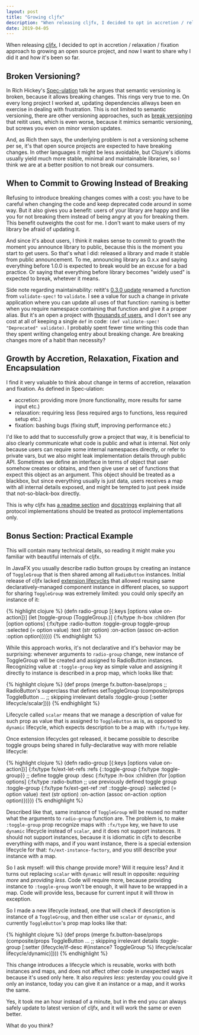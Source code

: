 ```yaml
---
layout: post
title: "Growing cljfx"
description: "When releasing cljfx, I decided to opt in accretion / relaxation / fixation approach to growing an open source project, and now I want to share why I did it and how it's been so far"
date: 2019-04-05
---
```

When releasing [cljfx](https://github.com/cljfx/cljfx), I decided to opt in accretion / relaxation / fixation approach to growing an open source project, and now I want to share why I did it and how it's been so far.

## Broken Versioning?

In Rich Hickey's [Spec-ulation](https://www.youtube.com/watch?v=oyLBGkS5ICk) talk he argues that semantic versioning is broken, because it allows breaking changes. This rings very true to me. On every long project I worked at, updating dependencies allways been en exercise in dealing with frustration. This is not limited to semantic versioning, there are other versioning approaches, such as [break versioning](https://github.com/metosin/reitit/blob/master/CHANGELOG.md) that reitit uses, which is even worse, because it mimics semantic versioning, but screws you even on minor version updates. 

And, as Rich then says, the underlying problem is not a versioning scheme per se, it's that open source projects are expected to have breaking changes. In other languages it might be less avoidable, but Clojure's idioms usually yield much more stable, minimal and maintainable libraries, so I think we are at a better position to not break our consumers.

## When to Commit to Growing Instead of Breaking

Refusing to introduce breaking changes comes with a cost: you have to be careful when changing the code and keep deprecated code around in some way. But it also gives you a benefit: users of your library are happy and like you for not breaking them instead of being angry at you for breaking them. This benefit outweights the cost for me. I don't want to make users of my library be afraid of updating it. 

And since it's about users, I think it makes sense to commit to growth the moment you announce library to public, because this is the moment you start to get users. So that's what I did: released a library and made it stable from public announcement. To me, announcing library as 0.x.x and saying everything before 1.0.0 is expected to break would be an excuse for a bad practice. Or saying that everything before library becomes "widely used" is expected to break, whetever it means.

Side note regarding maintainability: reitit's [0.3.0 update](https://github.com/metosin/reitit/blob/master/CHANGELOG.md#030-2019-03-17) renamed a function from `validate-spec!` to `validate`. I see a value for such a change in private application where you can update all uses of that function: naming is better when you require namespace containing that function and give it a proper alias. But it's an open a project with [thousands of users](https://clojars.org/metosin/reitit), and I don't see any cost at all of keeping a single `def` in code: `(def validate-spec! "Deprecated" validate)`. I probably spent fewer time writing this code than they spent writing changelog entry about breaking change. Are breaking changes more of a habit than necessity?

## Growth by Accretion, Relaxation, Fixation and Encapsulation

I find it very valuable to think about change in terms of accretion, relaxation and fixation. As defined in Spec-ulation:
- accretion: providing more (more functionality, more results for same input etc.)
- relaxation: requiring less (less required args to functions, less required setup etc.)
- fixation: bashing bugs (fixing stuff, improving performance etc.)

I'd like to add that to successfully grow a project that way, it is beneficial to also clearly communicate what code is public and what is internal. Not only because users can require some internal namespaces directly, or refer to private vars, but we also might leak implementation details through public API. Sometimes we define an interface in terms of object that user somehow creates or obtains, and then give user a set of functions that expect this object as an argument. This object should be treated as a blackbox, but since everything usually is just data, users receives a map with all internal details exposed, and might be tempted to just peek inside that not-so-black-box directly.

This is why cljfx has [a readme section](https://github.com/cljfx/cljfx#api-stability-public-and-internal-code) and [docstrings](https://github.com/cljfx/cljfx/blob/master/src/cljfx/context.clj#L4) explaining that all protocol implementations should be treated as protocol implementations only.

## Bonus Section: Practical Example

This will contain many technical details, so reading it might make you familiar with beautiful internals of cljfx.

In JavaFX you usually describe radio button groups by creating an instance of `ToggleGroup` that is then shared among all `RadioButton` instances. Initial release of cljfx lacked [extension lifecycles](https://github.com/cljfx/cljfx#extending-cljfx) that allowed reusing same declaratively-managed component instance in different places, so support for sharing `ToggleGroup` was extremely limited: you could only specify an instance of it:

{% highlight clojure %}
(defn radio-group [{:keys [options value on-action]}]
  (let [toggle-group (ToggleGroup.)]
    {:fx/type :h-box
     :children (for [option options]
                 {:fx/type :radio-button
                  :toggle-group toggle-group
                  :selected (= option value)
                  :text (str option)
                  :on-action (assoc on-action :option option)})}))
{% endhighlight %}

While this approach works, it's not declarative and it's behavior may be surprising: whenever arguments to `radio-group` change, new instance of ToggleGroup will be created and assigned to RadioButton instances.
Recognizing value at `:toggle-group` key as simple value and assigning it directly to instance is described in a prop map, which looks like that:

{% highlight clojure %}
(def props
  (merge
    fx.button-base/props
    ;; RadioButton's superclass that defines setToggleGroup
    (composite/props ToggleButton
      ... ;; skipping irrelevant details
      :toggle-group [:setter lifecycle/scalar])))
{% endhighlight %}

Lifecycle called `scalar` means that we manage a description of value for such prop as value that is assigned to `ToggleButton` as is, as opposed to `dynamic` lifecycle, which expects description to be a map with `:fx/type` key. 

Once extension lifecycles got released, it became possible to describe toggle groups being shared in fully-declarative way with more reliable lifecycle:

{% highlight clojure %}
(defn radio-group [{:keys [options value on-action]}]
  {:fx/type fx/ext-let-refs
   :refs {::toggle-group {:fx/type :toggle-group}} ;; define toggle group
   :desc {:fx/type :h-box
          :children (for [option options]
                      {:fx/type :radio-button
                       ;; use previously defined toggle group
                       :toggle-group {:fx/type fx/ext-get-ref
                                      :ref ::toggle-group}
                       :selected (= option value)
                       :text (str option)
                       :on-action (assoc on-action :option option)})}})
{% endhighlight %}

Described like that, same instance of `ToggleGroup` will be reused no matter what the arguments to `radio-group` function are.
The problem is, to make `:toggle-group` prop recognize maps with `:fx/type` key, we have to use `dynamic` lifecycle instead of `scalar`, and it does not support instances. It should not support instances, because it is idiomatic in cljfx to describe everything with maps, and if you want instance, there is a special extension lifecycle for that: `fx/ext-instance-factory`, and you still describe your instance with a map.

So I ask myself: will this change provide more? Will it require less? And it turns out replacing `scalar` with `dynamic` will result in opposite: *requiring more* and *providing less*. Code will require more, because providing instance to `:toggle-group` won't be enough, it will have to be wrapped in a map. Code will provide less, because for current input it will throw in exception.

So I made a new lifecycle instead, one that will check if description is instance of a `ToggleGroup`, and then either use `scalar` or `dynamic`, and currently `ToggleButton`'s prop map looks like that:

{% highlight clojure %}
(def props
  (merge
    fx.button-base/props
    (composite/props ToggleButton
      ... ;; skipping irrelevant details
      :toggle-group [:setter (lifecycle/if-desc #(instance? ToggleGroup %)
                               lifecycle/scalar
                               lifecycle/dynamic)])))
{% endhighlight %}

This change introduces a lifecycle which is reusable, works with both instances and maps, and does not affect other code in unexpected ways because it's used only here. It also *requires less*: yesterday you could give it only an instance, today you can give it an instance or a map, and it works the same.

Yes, it took me an hour instead of a minute, but in the end you can always safely update to latest version of cljfx, and it will work the same or even better.

What do you think?